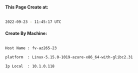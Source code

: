 
   
#### This Page Create at:

```bash

2022-09-23 - 11:45:17 UTC

```

#### Create By Machine:

```bash

Host Name : fv-az265-23

platform  : Linux-5.15.0-1019-azure-x86_64-with-glibc2.31

Ip Local  : 10.1.0.118

```

